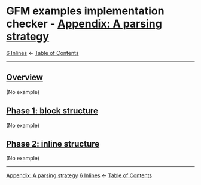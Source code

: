 # GFM examples implementation checker - [Appendix: A parsing strategy](https://higuma.github.io/github-flabored-markdown/#appendix-a-parsing-strategy)

[6 Inlines](inlines.md)
← [Table of Contents](index.md)

------------------------------------------------------------------------

## [Overview](https://higuma.github.io/github-flabored-markdown/#overview)

(No example)

## [Phase 1: block structure](https://higuma.github.io/github-flabored-markdown/#phase-1-block-structure)

(No example)

## [Phase 2: inline structure](https://higuma.github.io/github-flabored-markdown/#phase-2-inline-structure)

(No example)

------------------------------------------------------------------------

[Appendix: A parsing strategy](appendix-a-parsing-strategy.md)
[6 Inlines](inlines.md)
← [Table of Contents](index.md)
